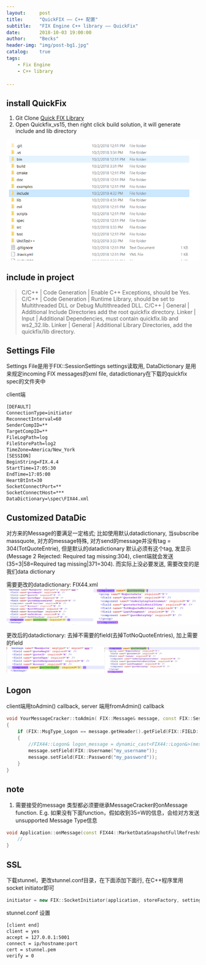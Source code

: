 ```yaml
---
layout:     post
title:      "QuickFIX —— C++ 配置"
subtitle:   "FIX Engine C++ library —— QuickFix"
date:       2018-10-03 19:00:00
author:     "Becks"
header-img: "img/post-bg1.jpg"
catalog:    true
tags:
    - Fix Engine
    - C++ library
  
---
```


## install QuickFix

1. Git Clone [Quick FIX Library](https://github.com/quickfix/quickfix)
2. Open Quickfix_vs15, then right click build solution, it will generate include and lib directory

![](/img/post/quickfixpic1.PNG)

## include in project


> C/C++ | Code Generation | Enable C++ Exceptions, should be Yes.
> C/C++ | Code Generation | Runtime Library, should be set to Multithreaded DLL or Debug Multithreaded DLL.
> C/C++ | General | Additional Include Directories add the root quickfix directory.
> Linker | Input | Additional Dependencies, must contain quickfix.lib and ws2_32.lib.
> Linker | General | Additional Library Directories, add the quickfix/lib directory.

## Settings File
Settings File是用于FIX::SessionSettings settings读取用, DataDictionary 是用来规定incoming FIX messages的xml file, datadictionary在下载的quickfix spec的文件夹中

client端
```
[DEFAULT]
ConnectionType=initiator
ReconnectInterval=60
SenderCompID=**
TargetCompID=**
FileLogPath=log
FileStorePath=log2
TimeZone=America/New_York
[SESSION]
BeginString=FIX.4.4
StartTime=17:05:30
EndTime=17:05:00
HeartBtInt=30
SocketConnectPort=**
SocketConnectHost=***
DataDictionary=\spec\FIX44.xml
```
## Customized DataDic

对方来的Message的要满足一定格式; 比如使用默认datadictionary, 当subscribe massquote, 对方的message特殊, 对方send的message并没有tag = 304(TotQuoteEntrie), 但是默认的datadictionary 默认必须有这个tag, 发显示(Message 2 Rejected: Required tag missing:304), client端就会发送(35=3\|58=Required tag missing\|371=304). 而实际上没必要发送, 需要改变的是我们data dictionary 

需要更改的datadictionary: FIX44.xml
![](/img/post/quickfixpic2.PNG)

更改后的datadictionary: 去掉不需要的field(去掉TotNoQuoteEntries), 加上需要的field
![](/img/post/quickfixpic3.PNG)


## Logon

client端用toAdmin()  callback, server 端用fromAdmin() callback
```C++
void YourMessageCracker::toAdmin( FIX::Message& message, const FIX::SessionID& sessionID)
{
    if (FIX::MsgType_Logon == message.getHeader().getField(FIX::FIELD::MsgType))
    {
        //FIX44::Logon& logon_message = dynamic_cast<FIX44::Logon&>(message);
        message.setField(FIX::Username("my_username"));
        message.setField(FIX::Password("my_password"));
    }
}
```

## note
1. 需要接受的message 类型都必须要继承MessageCracker的onMessage function. E.g. 如果没有下面function，假如收到35=W的信息，会给对方发送unsupported Message Type信息
```C++
void Application::onMessage(const FIX44::MarketDataSnapshotFullRefresh& message, const FIX::SessionID& sessionID) {
	//
}
```

## SSL
下载stunnel，更改stunnel.conf目录，在下面添加下面行, 在C++程序里用socket initiator即可
```C++
initiator = new FIX::SocketInitiator(application, storeFactory, settings, logFactory);
```
stunnel.conf 设置
```
[client end]
client = yes
accept = 127.0.0.1:5001
connect = ip/hostname:port
cert = stunnel.pem
verify = 0

```

